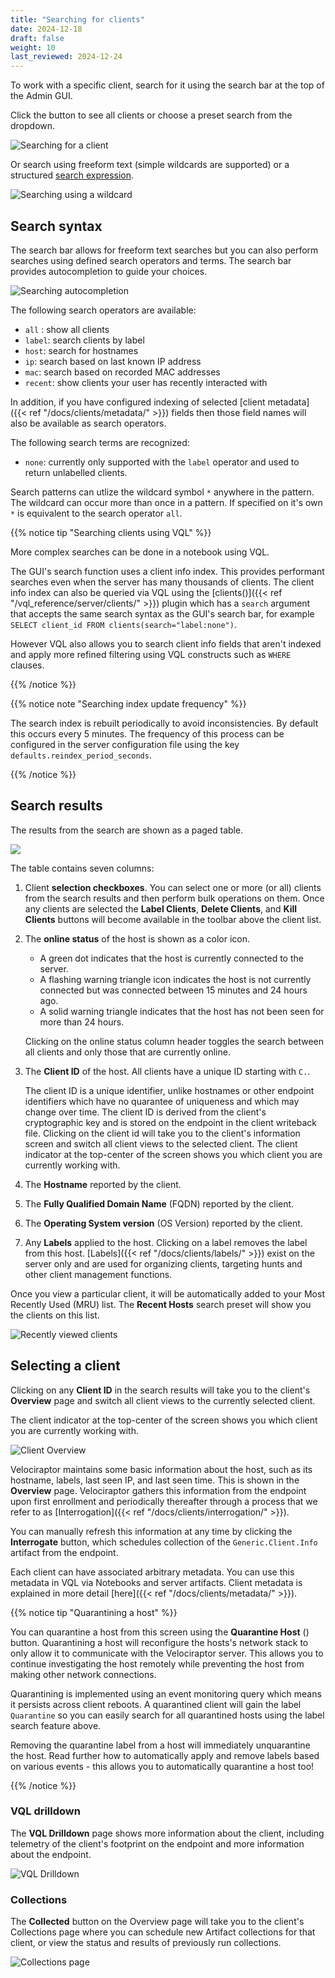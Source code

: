 ```yaml
---
title: "Searching for clients"
date: 2024-12-18
draft: false
weight: 10
last_reviewed: 2024-12-24
---
```


To work with a specific client, search for it using the search bar at the top of
the Admin GUI.

Click the <i class="fas fa-search"></i> button to see all clients or choose a
preset search from the dropdown.

![Searching for a client](search_overview.svg)

Or search using freeform text (simple wildcards are supported) or a structured
[search expression](#search-syntax).

![Searching using a wildcard](search_freeform.svg)


## Search syntax

The search bar allows for freeform text searches but you can also perform
searches using defined search operators and terms. The search bar provides
autocompletion to guide your choices.

![Searching autocompletion](search_autocomplete.png)

The following search operators are available:

- `all` : show all clients
- `label`: search clients by label
- `host`: search for hostnames
- `ip`: search based on last known IP address
- `mac`: search based on recorded MAC addresses
- `recent`: show clients your user has recently interacted with

In addition, if you have configured indexing of selected
[client metadata]({{< ref "/docs/clients/metadata/" >}}) fields then those field
names will also be available as search operators.

The following search terms are recognized:

- `none`: currently only supported with the `label` operator and used to return
  unlabelled clients.

Search patterns can utlize the wildcard symbol `*` anywhere in the pattern. The
wildcard can occur more than once in a pattern. If specified on it's own `*` is
equivalent to the search operator `all`.


{{% notice tip "Searching clients using VQL" %}}

More complex searches can be done in a notebook using VQL.

The GUI's search function uses a client info index. This provides performant
searches even when the server has many thousands of clients. The client info
index can also be queried via VQL using the
[clients()]({{< ref "/vql_reference/server/clients/" >}})
plugin which has a `search` argument that accepts the same search syntax as
the GUI's search bar, for example
`SELECT client_id FROM clients(search="label:none")`.

However VQL also allows you to search client info fields that aren't indexed and
apply more refined filtering using VQL constructs such as `WHERE` clauses.

{{% /notice %}}

{{% notice note "Searching index update frequency" %}}

The search index is rebuilt periodically to avoid inconsistencies. By default
this occurs every 5 minutes. The frequency of this process can be configured in
the server configuration file using the key `defaults.reindex_period_seconds`.

{{% /notice %}}

## Search results

The results from the search are shown as a paged table.

![](search_columns.svg)

The table contains seven columns:

1. Client **selection checkboxes**. You can select one or more (or all) clients
   from the search results and then perform bulk operations on them. Once any
   clients are selected the **Label Clients**, **Delete Clients**, and **Kill
   Clients** buttons will become available in the toolbar above the client list.

2. The **online status** of the host is shown as a color icon.
   - A green dot indicates that the host is currently connected to the server.
   - A flashing warning triangle icon indicates the host is not currently
   connected but was connected between 15 minutes and 24 hours ago.
   - A solid warning triangle indicates that the host has not been seen for more
     than 24 hours.

   Clicking on the online status column header toggles the
   search between all clients and only those that are currently online.

3. The **Client ID** of the host. All clients have a unique ID starting with `C.`.

   The client ID is a unique identifier, unlike hostnames or other endpoint
   identifiers which have no quarantee of uniqueness and which may change over
   time. The client ID is derived from the client's cryptographic key and is
   stored on the endpoint in the client writeback file. Clicking on the client
   id will take you to the client's information screen and switch all client
   views to the selected client. The client indicator at the top-center of the
   screen shows you which client you are currently working with.

4. The **Hostname** reported by the client.

5. The **Fully Qualified Domain Name** (FQDN) reported by the client.

6. The **Operating System version** (OS Version) reported by the client.

7. Any **Labels** applied to the host. Clicking on a label removes the
   label from this host. [Labels]({{< ref "/docs/clients/labels/" >}}) exist on
   the server only and are used for organizing clients, targeting hunts and
   other client management functions.



Once you view a particular client, it will be automatically added to your
Most Recently Used (MRU) list. The **Recent Hosts** search preset will show you
the clients on this list.

![Recently viewed clients](search_presets.png)

## Selecting a client

Clicking on any **Client ID** in the search results will take you to the
client's **Overview** page and switch all client views to the currently selected
client.

The client indicator at the top-center of the screen shows you which client you
are currently working with.

![Client Overview](client_overview.svg)

Velociraptor maintains some basic information about the host, such as its
hostname, labels, last seen IP, and last seen time. This is shown in the
**Overview** page. Velociraptor gathers this information from the endpoint upon
first enrollment and periodically thereafter through a process that we refer to
as [Interrogation]({{< ref "/docs/clients/interrogation/" >}}).

You can manually refresh this information at any time by clicking the
**Interrogate** button, which schedules collection of the `Generic.Client.Info`
artifact from the endpoint.

Each client can have associated arbitrary metadata. You can use this metadata in
VQL via Notebooks and server artifacts. Client metadata is explained in more
detail [here]({{< ref "/docs/clients/metadata/" >}}).

{{% notice tip "Quarantining a host" %}}

You can quarantine a host from this screen using the **Quarantine Host**
(<i class="fas fa-suitcase-medical"></i>) button. Quarantining a host will
reconfigure the hosts's network stack to only allow it to communicate with the
Velociraptor server. This allows you to continue investigating the host remotely
while preventing the host from making other network connections.

Quarantining is implemented using an event monitoring query which means it
persists across client reboots. A quarantined client will gain the label
`Quarantine` so you can easily search for all quarantined hosts using the label
search feature above.

Removing the quarantine label from a host will immediately unquarantine the
host. Read further how to automatically apply and remove labels based on various
events - this allows you to automatically quarantine a host too!

{{% /notice %}}

### VQL drilldown

The **VQL Drilldown** page shows more information about the client, including
telemetry of the client's footprint on the endpoint and more information about
the endpoint.

![VQL Drilldown](vql_drilldown.png)

### Collections

The **Collected** button on the Overview page will take you to the client's
Collections page where you can schedule new Artifact collections for that
client, or view the status and results of previously run collections.

![Collections page](client_collections.png)
